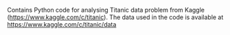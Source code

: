 Contains Python code for analysing Titanic data problem from Kaggle (https://www.kaggle.com/c/titanic).
The data used in the code is available at https://www.kaggle.com/c/titanic/data
